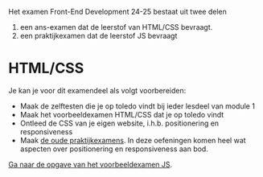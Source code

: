 Het examen Front-End Development 24-25 bestaat uit twee delen
1.  een ans-examen dat de leerstof van HTML/CSS bevraagt. 
2.  een praktijkexamen dat de leerstof JS bevraagt

HTML/CSS
========
Je kan je voor dit examendeel als volgt voorbereiden:
- Maak de zelftesten die je op toledo vindt bij ieder lesdeel van module 1
- Maak het voorbeeldexamen HTML/CSS dat je op toledo vindt
- Ontleed de CSS van je eigen website, i.h.b. positionering en responsiveness
- Maak [de oude praktijkexamens](HTML-CSS/opgave.md). In deze oefeningen komen heel wat aspecten over positionering en responsiveness aan bod.



[Ga naar de opgave van het voorbeeldexamen JS](JS/opgave-JS.md).

